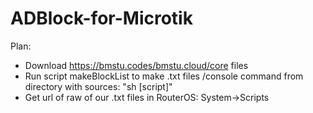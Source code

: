 # ADBlock-for-Microtik

Plan:
* Download https://bmstu.codes/bmstu.cloud/core files
* Run script makeBlockList to make .txt files /console command from directory with sources: "sh [script]"
* Get url of raw of our .txt files in RouterOS: System->Scripts 
